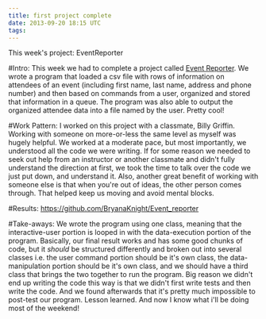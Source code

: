 ```yaml
---
title: first project complete
date: 2013-09-20 18:15 UTC
tags:
---
```


This week's project: EventReporter

#Intro:
This week we had to complete a project called [Event Reporter](http://tutorials.jumpstartlab.com/projects/event_reporter.html). We wrote a program that loaded a csv file with rows of information on attendees of an event (including first name, last name, address and phone number) and then based on commands from a user, organized and stored that information in a queue. The program was also able to output the organized attendee data into a file named by the user. Pretty cool!

#Work Pattern:
I worked on this project with a classmate, Billy Griffin.  Working with someone on more-or-less the same level as myself was hugely helpful. We worked at a moderate pace, but most importantly, we understood all the code we were writing. If for some reason we needed to seek out help from an instructor or another classmate and didn't fully understand the direction at first, we took the time to talk over the code we just put down, and understand it. Also, another great benefit of working with someone else is that when you're out of ideas, the other person comes through. That helped keep us moving and avoid mental blocks.

#Results:
https://github.com/BryanaKnight/Event_reporter

#Take-aways:
We wrote the program using one class, meaning that the interactive-user portion is looped in with the data-execution portion of the program. Basically, our final result works and has some good chunks of code, but it *should* be structured differently and broken out into several classes i.e. the user command portion should be it's own class, the data-manipulation portion should be it's own class, and we should have a third class that brings the two together to run the program. Big reason we didn't end up writing the code this way is that we didn't first write tests and then write the code. And we found afterwards that it's pretty much impossible to post-test our program. Lesson learned. And now I know what i'll be doing most of the weekend! 
